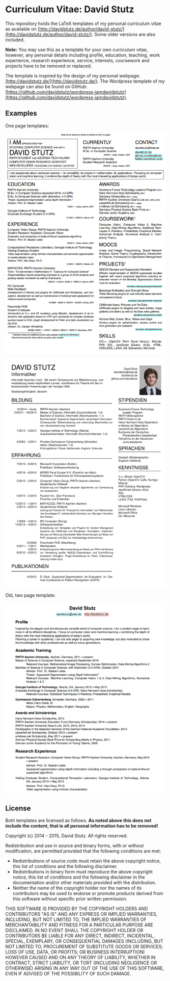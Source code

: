 # Curriculum Vitae: David Stutz

This repository holds the LaTeX templates of my personal curriculum vitae as available on [http://davidstutz.de/author/david-stutz/](http://davidstutz.de/author/david-stutz/).
Some older versions are also included.

**Note:** You may use this as a template for your own curriculum vitae, however, any personal details including profile, education, teaching, work experience, research experience, service, interests, coursework and projects have to be removed or replaced.

The template is inspired by the design of my personal webpage: [http://davidstutz.de/](http://davidstutz.de/). The Wordpress template of my webpage can also be found on GitHub: [https://github.com/davidstutz/wordpress-iamdavidstutz](https://github.com/davidstutz/wordpress-iamdavidstutz).

## Examples

One page templates:

![English template.](english_one_page.png?raw=true "English template.")

![German template.](german_one_page.png?raw=true "German template.")

Old, two page template:

![Alternative english template.](english_two_page.png?raw=true "Alternative english template.")

## License

Both templates are licensed as follows. **As noted above this does not include the content, that is all personal information has to be removed!**

Copyright (c) 2014 - 2015, David Stutz. All rights reserved.

Redistribution and use in source and binary forms, with or without modification, are permitted provided that the following conditions are met:

* Redistributions of source code must retain the above copyright notice, this list of conditions and the following disclaimer.
* Redistributions in binary form must reproduce the above copyright notice, this list of conditions and the following disclaimer in the documentation and/or other materials provided with the distribution.
* Neither the name of the copyright holder nor the names of its contributors may be used to endorse or promote products derived from this software without specific prior written permission.

THIS SOFTWARE IS PROVIDED BY THE COPYRIGHT HOLDERS AND CONTRIBUTORS "AS IS" AND ANY EXPRESS OR IMPLIED WARRANTIES, INCLUDING, BUT NOT LIMITED TO, THE IMPLIED WARRANTIES OF MERCHANTABILITY AND FITNESS FOR A PARTICULAR PURPOSE ARE DISCLAIMED. IN NO EVENT SHALL THE COPYRIGHT HOLDER OR CONTRIBUTORS BE LIABLE FOR ANY DIRECT, INDIRECT, INCIDENTAL, SPECIAL, EXEMPLARY, OR CONSEQUENTIAL DAMAGES (INCLUDING, BUT NOT LIMITED TO, PROCUREMENT OF SUBSTITUTE GOODS OR SERVICES; LOSS OF USE, DATA, OR PROFITS; OR BUSINESS INTERRUPTION) HOWEVER CAUSED AND ON ANY THEORY OF LIABILITY, WHETHER IN CONTRACT, STRICT LIABILITY, OR TORT (INCLUDING NEGLIGENCE OR OTHERWISE) ARISING IN ANY WAY OUT OF THE USE OF THIS SOFTWARE, EVEN IF ADVISED OF THE POSSIBILITY OF SUCH DAMAGE.
